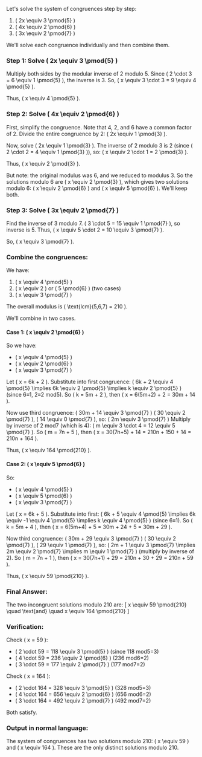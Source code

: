 Let's solve the system of congruences step by step:

1. \( 2x \equiv 3 \pmod{5} \)
2. \( 4x \equiv 2 \pmod{6} \)
3. \( 3x \equiv 2 \pmod{7} \)

We'll solve each congruence individually and then combine them.

### Step 1: Solve \( 2x \equiv 3 \pmod{5} \)
Multiply both sides by the modular inverse of 2 modulo 5. Since \( 2 \cdot 3 = 6 \equiv 1 \pmod{5} \), the inverse is 3.
So, \( x \equiv 3 \cdot 3 = 9 \equiv 4 \pmod{5} \).

Thus, \( x \equiv 4 \pmod{5} \).

### Step 2: Solve \( 4x \equiv 2 \pmod{6} \)
First, simplify the congruence. Note that 4, 2, and 6 have a common factor of 2. Divide the entire congruence by 2:
\( 2x \equiv 1 \pmod{3} \).

Now, solve \( 2x \equiv 1 \pmod{3} \). The inverse of 2 modulo 3 is 2 (since \( 2 \cdot 2 = 4 \equiv 1 \pmod{3} \)), so:
\( x \equiv 2 \cdot 1 = 2 \pmod{3} \).

Thus, \( x \equiv 2 \pmod{3} \).

But note: the original modulus was 6, and we reduced to modulus 3. So the solutions modulo 6 are \( x \equiv 2 \pmod{3} \), which gives two solutions modulo 6: \( x \equiv 2 \pmod{6} \) and \( x \equiv 5 \pmod{6} \). We'll keep both.

### Step 3: Solve \( 3x \equiv 2 \pmod{7} \)
Find the inverse of 3 modulo 7. \( 3 \cdot 5 = 15 \equiv 1 \pmod{7} \), so inverse is 5.
Thus, \( x \equiv 5 \cdot 2 = 10 \equiv 3 \pmod{7} \).

So, \( x \equiv 3 \pmod{7} \).

### Combine the congruences:
We have:
1. \( x \equiv 4 \pmod{5} \)
2. \( x \equiv 2 \) or \( 5 \pmod{6} \) (two cases)
3. \( x \equiv 3 \pmod{7} \)

The overall modulus is \( \text{lcm}(5,6,7) = 210 \).

We'll combine in two cases.

#### Case 1: \( x \equiv 2 \pmod{6} \)
So we have:
- \( x \equiv 4 \pmod{5} \)
- \( x \equiv 2 \pmod{6} \)
- \( x \equiv 3 \pmod{7} \)

Let \( x = 6k + 2 \). Substitute into first congruence:
\( 6k + 2 \equiv 4 \pmod{5} \implies 6k \equiv 2 \pmod{5} \implies k \equiv 2 \pmod{5} \) (since 6≡1, 2≡2 mod5).
So \( k = 5m + 2 \), then \( x = 6(5m+2) + 2 = 30m + 14 \).

Now use third congruence:
\( 30m + 14 \equiv 3 \pmod{7} \)
\( 30 \equiv 2 \pmod{7} \), \( 14 \equiv 0 \pmod{7} \), so:
\( 2m \equiv 3 \pmod{7} \)
Multiply by inverse of 2 mod7 (which is 4): \( m \equiv 3 \cdot 4 = 12 \equiv 5 \pmod{7} \).
So \( m = 7n + 5 \), then \( x = 30(7n+5) + 14 = 210n + 150 + 14 = 210n + 164 \).

Thus, \( x \equiv 164 \pmod{210} \).

#### Case 2: \( x \equiv 5 \pmod{6} \)
So:
- \( x \equiv 4 \pmod{5} \)
- \( x \equiv 5 \pmod{6} \)
- \( x \equiv 3 \pmod{7} \)

Let \( x = 6k + 5 \). Substitute into first:
\( 6k + 5 \equiv 4 \pmod{5} \implies 6k \equiv -1 \equiv 4 \pmod{5} \implies k \equiv 4 \pmod{5} \) (since 6≡1).
So \( k = 5m + 4 \), then \( x = 6(5m+4) + 5 = 30m + 24 + 5 = 30m + 29 \).

Now third congruence:
\( 30m + 29 \equiv 3 \pmod{7} \)
\( 30 \equiv 2 \pmod{7} \), \( 29 \equiv 1 \pmod{7} \), so:
\( 2m + 1 \equiv 3 \pmod{7} \implies 2m \equiv 2 \pmod{7} \implies m \equiv 1 \pmod{7} \) (multiply by inverse of 2).
So \( m = 7n + 1 \), then \( x = 30(7n+1) + 29 = 210n + 30 + 29 = 210n + 59 \).

Thus, \( x \equiv 59 \pmod{210} \).

### Final Answer:
The two incongruent solutions modulo 210 are:
\[
x \equiv 59 \pmod{210} \quad \text{and} \quad x \equiv 164 \pmod{210}
\]

### Verification:
Check \( x = 59 \):
- \( 2 \cdot 59 = 118 \equiv 3 \pmod{5} \) (since 118 mod5=3)
- \( 4 \cdot 59 = 236 \equiv 2 \pmod{6} \) (236 mod6=2)
- \( 3 \cdot 59 = 177 \equiv 2 \pmod{7} \) (177 mod7=2)

Check \( x = 164 \):
- \( 2 \cdot 164 = 328 \equiv 3 \pmod{5} \) (328 mod5=3)
- \( 4 \cdot 164 = 656 \equiv 2 \pmod{6} \) (656 mod6=2)
- \( 3 \cdot 164 = 492 \equiv 2 \pmod{7} \) (492 mod7=2)

Both satisfy.

### Output in normal language:
The system of congruences has two solutions modulo 210: \( x \equiv 59 \) and \( x \equiv 164 \). These are the only distinct solutions modulo 210.
